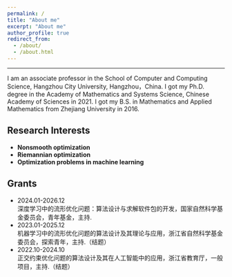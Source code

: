 ```yaml
---
permalink: /
title: "About me"
excerpt: "About me"
author_profile: true
redirect_from: 
  - /about/
  - /about.html
---
```


- - -
I am an associate professor in the School of Computer and Computing Science, Hangzhou City University, Hangzhou，China. I got my Ph.D. degree in the Academy of Mathematics and Systems Science, Chinese Academy of Sciences in 2021. I got my B.S. in Mathematics and Applied Mathematics from Zhejiang University in 2016.  

<!-- [中文主页](http://person.zucc.edu.cn/details?teacherId=8296) -->

## Research Interests

- **Nonsmooth optimization** 
- **Riemannian optimization** 
- **Optimization problems in machine learning**

## Grants


* 2024.01-2026.12 <br>
  深度学习中的流形优化问题：算法设计与求解软件包的开发，国家自然科学基金委员会，青年基金，主持. <br>
* 2023.01-2025.12 <br>
  机器学习中的流形优化问题的算法设计及其理论与应用，浙江省自然科学基金委员会，探索青年，主持.（结题）<br>
* 2022.10-2024.10 <br>
  正交约束优化问题的算法设计及其在人工智能中的应用，浙江省教育厅，一般项目，主持.（结题） <br>